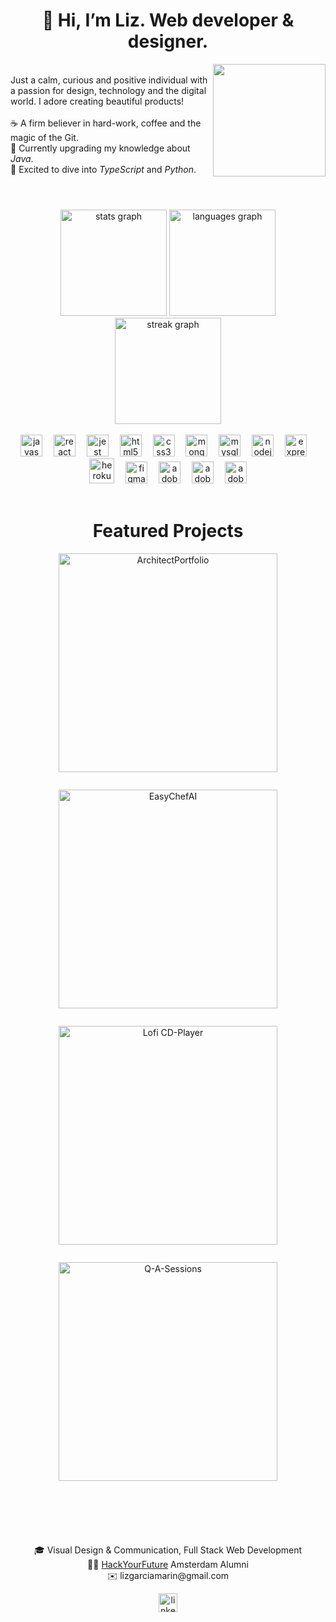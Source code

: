 <h1 align="center">👋 Hi, I’m Liz. Web developer & designer.</h1>

<img align="right" height="180" src="https://lh3.googleusercontent.com/d/1aYP17MdiJT-BbMEjcRlvk0joWXfCAVKP"  />

<p align="left"><br/>Just a calm, curious and positive individual with a passion for design, technology and the digital world. I adore creating beautiful products!<br><br>☕️ A firm believer in hard-work, coffee and the magic of the Git.<br>🌱 Currently upgrading my knowledge about <i>Java</i>.<br>🌟 Excited to dive into <i>TypeScript</i> and <i>Python</i>.</p>

#

<br clear="both">

<div align="center">
  <img src="https://github-readme-stats.vercel.app/api?username=liz-garcia&hide_title=false&hide_rank=false&show_icons=true&include_all_commits=false&count_private=true&disable_animations=false&theme=dark&locale=en&hide_border=false&order=1" height="170" alt="stats graph"  />
  <img src="https://github-readme-stats.vercel.app/api/top-langs?username=liz-garcia&locale=en&hide_title=false&layout=compact&card_width=320&langs_count=5&theme=dark&hide_border=false&order=2" height="170" alt="languages graph"  />
  <img src="https://streak-stats.demolab.com?user=liz-garcia&locale=en&mode=daily&theme=dark&hide_border=false&border_radius=5&order=3" height="170" alt="streak graph"  />
</div>

<br clear="both">

<div align="center">
  <img src="https://cdn.jsdelivr.net/gh/devicons/devicon/icons/javascript/javascript-original.svg" height="35" alt="javascript logo"  />
  <img width="10" />
  <img src="https://cdn.jsdelivr.net/gh/devicons/devicon/icons/react/react-original.svg" height="35" alt="react logo"  />
  <img width="10" />
  <img src="https://cdn.jsdelivr.net/gh/devicons/devicon/icons/jest/jest-plain.svg" height="35" alt="jest logo"  />
  <img width="10" />
  <img src="https://cdn.jsdelivr.net/gh/devicons/devicon/icons/html5/html5-original.svg" height="35" alt="html5 logo"  />
  <img width="10" />
  <img src="https://cdn.jsdelivr.net/gh/devicons/devicon/icons/css3/css3-original.svg" height="35" alt="css3 logo"  />
  <img width="10" />
  <img src="https://cdn.jsdelivr.net/gh/devicons/devicon/icons/mongodb/mongodb-original.svg" height="35" alt="mongodb logo"  />
  <img width="10" />
  <img src="https://cdn.jsdelivr.net/gh/devicons/devicon/icons/mysql/mysql-original.svg" height="35" alt="mysql logo"  />
  <img width="10" />
  <img src="https://cdn.jsdelivr.net/gh/devicons/devicon/icons/nodejs/nodejs-original.svg" height="35" alt="nodejs logo"  />
  <img width="10" />
  <img src="https://cdn.jsdelivr.net/gh/devicons/devicon/icons/express/express-original.svg" height="35" alt="express logo"  />
  <img width="10" />
  <img src="https://cdn.jsdelivr.net/gh/devicons/devicon/icons/heroku/heroku-original.svg" height="40" alt="heroku logo"  />
  <img width="10" />
  <img src="https://cdn.jsdelivr.net/gh/devicons/devicon/icons/figma/figma-original.svg" height="35" alt="figma logo"  />
  <img width="10" />
  <img src="https://skillicons.dev/icons?i=ai" height="35" alt="adobeillustrator logo"  />
  <img width="10" />
  <img src="https://skillicons.dev/icons?i=ps" height="35" alt="adobephotoshop logo"  />
  <img width="10" />
  <img src="https://skillicons.dev/icons?i=pr" height="35" alt="adobepremierepro logo"  />
</div>

<br clear="both">

###

<h1 align="center">Featured Projects</h2>

<div align="center">
  <figure>
    <a href="https://github.com/liz-garcia/architect-portfolio" target="_blank">
      <img src="https://lh3.googleusercontent.com/d/1vwrMhjwl35zzZZ2XMAuCn-QASVigHr9N" height="350" alt="ArchitectPortfolio"  />
    </a>
  </figure>
  <img width="1" />
  <figure>
    <a href="https://github.com/liz-garcia/easy-chef-ai" target="_blank">
      <img src="https://lh3.googleusercontent.com/d/1duzg_kA1Ur3qm4R6PNoYHicIp-tf1a7y" height="350" alt="EasyChefAI"  />
    </a>
  </figure>
  <img width="1" />
  <figure>
    <a href="https://github.com/liz-garcia/Lofi-CD-Player" target="_blank">
    <img src="https://lh3.googleusercontent.com/d/139hI73ttO-8xASjExMQhzc9GlRvn2ZNo" height="350" alt="Lofi CD-Player"  />
    </a>
  </figure>
  <img width="1" />
  <figure>
    <a href="https://github.com/liz-garcia/Q-A-sessions" target="_blank">
    <img src="https://lh3.googleusercontent.com/d/1x1TSMXLi0wKjdvhShqrP-li9M5mcPIi4" height="350" alt="Q-A-Sessions"  />
    </a>
  </figure>
  <img width="1" />
</div>

<br clear="both">

#

<br clear="both">

<p align="center">🎓 Visual Design & Communication, Full Stack Web Development<br>👩‍🎓 <a href="https://github.com/HackYourFuture" target="_blank">HackYourFuture</a> Amsterdam Alumni<br>✉️ lizgarciamarin@gmail.com</p>

<div align="center">
  <a href="https://www.linkedin.com/in/lizgarciamarin" target="_blank">
    <img src="https://img.shields.io/static/v1?message=LinkedIn&logo=linkedin&label=&color=0077B5&logoColor=white&labelColor=&style=for-the-badge" height="30" alt="linkedin logo"  />
  </a>
</div>

###

